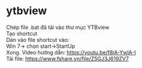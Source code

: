 # ytbview
Chép file .bat đã tải vào thư mục YTBview
<br>
Tạo shortcut
<br>
Dán vào file shortcut vào:<br>
Win 7-> chọn start->StartUp<br>
Xong.
Video hướng dẫn: https://youtu.be/f8iA-YwlA-I <br>
Tải file: https://www.fshare.vn/file/Z5GJ3J619ZV7
